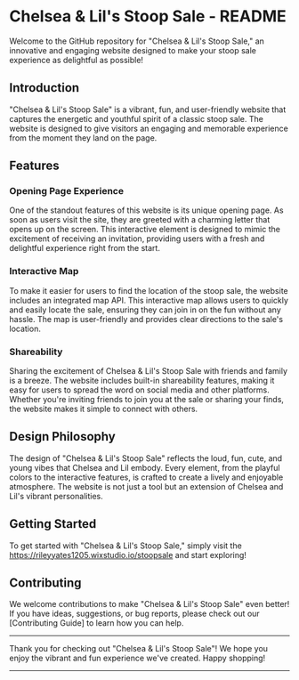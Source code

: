 # Chelsea & Lil's Stoop Sale - README

Welcome to the GitHub repository for "Chelsea & Lil's Stoop Sale," an innovative and engaging website designed to make your stoop sale experience as delightful as possible!

## Introduction
"Chelsea & Lil's Stoop Sale" is a vibrant, fun, and user-friendly website that captures the energetic and youthful spirit of a classic stoop sale. The website is designed to give visitors an engaging and memorable experience from the moment they land on the page.

## Features

### Opening Page Experience
One of the standout features of this website is its unique opening page. As soon as users visit the site, they are greeted with a charming letter that opens up on the screen. This interactive element is designed to mimic the excitement of receiving an invitation, providing users with a fresh and delightful experience right from the start.

### Interactive Map
To make it easier for users to find the location of the stoop sale, the website includes an integrated map API. This interactive map allows users to quickly and easily locate the sale, ensuring they can join in on the fun without any hassle. The map is user-friendly and provides clear directions to the sale's location.

### Shareability
Sharing the excitement of Chelsea & Lil's Stoop Sale with friends and family is a breeze. The website includes built-in shareability features, making it easy for users to spread the word on social media and other platforms. Whether you're inviting friends to join you at the sale or sharing your finds, the website makes it simple to connect with others.

## Design Philosophy
The design of "Chelsea & Lil's Stoop Sale" reflects the loud, fun, cute, and young vibes that Chelsea and Lil embody. Every element, from the playful colors to the interactive features, is crafted to create a lively and enjoyable atmosphere. The website is not just a tool but an extension of Chelsea and Lil's vibrant personalities.

## Getting Started
To get started with "Chelsea & Lil's Stoop Sale," simply visit the https://rileyyates1205.wixstudio.io/stoopsale and start exploring!

## Contributing
We welcome contributions to make "Chelsea & Lil's Stoop Sale" even better! If you have ideas, suggestions, or bug reports, please check out our [Contributing Guide] to learn how you can help.


---

Thank you for checking out "Chelsea & Lil's Stoop Sale"! We hope you enjoy the vibrant and fun experience we've created. Happy shopping!

---
